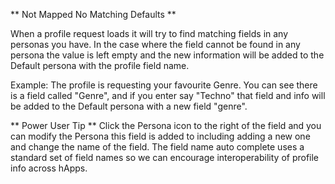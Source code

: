 ** Not Mapped No Matching Defaults **

When a profile request loads it will try to find matching fields in any personas you have. In the case where the field cannot be found in any persona the value is left empty and the new information will be added to the Default persona with the profile field name.

Example: The profile is requesting your favourite Genre.
You can see there is a field called "Genre", and if you enter say "Techno" that field and info will be added to the Default persona with a new field "genre".

** Power User Tip **
Click the Persona icon to the right of the field and you can modify the Persona this field is added to including adding a new one and change the name of the field. The field name auto complete uses a standard set of field names so we can encourage interoperability of profile info across hApps.
